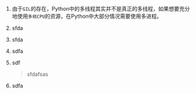 1. 由于`GIL`的存在，Python中的多线程其实并不是真正的多线程，如果想要充分地使用`多核CPU`的资源，在Python中大部分情况需要使用多进程。
2. sfda 
3. sfda 
4. sdfa 
5. sdf 

   > sfdafsas 
7. sdfa